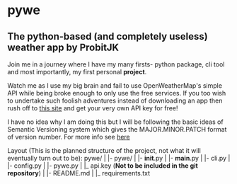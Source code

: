 # pywe
## The python-based (and completely useless) weather app by ProbitJK

Join me in a journey where I have my many firsts- python package, cli tool and most importantly, my first personal **project**.

Watch me as I use my big brain and fail to use OpenWeatherMap's simple API while being broke enough to only use the free services. If you too wish to undertake such foolish adventures instead of downloading an app then rush off to [this site](https://openweathermap.org/api) and get your very own API key for free!

I have no idea why I am doing this but I will be following the basic ideas of Semantic Versioning system which gives the MAJOR.MINOR.PATCH format of version number. For more info see [here](https://semver.org)

Layout (This is the planned structure of the project, not what it will eventually turn out to be):
pywe/
|
|- pywe/
|   |- __init__.py
|   |- __main__.py
|   |- cli.py
|   |- config.py
|   |- pywe.py
|   |_ api.key (**Not to be included in the git repository**)
|
|- README.md
|
|_ requirements.txt
